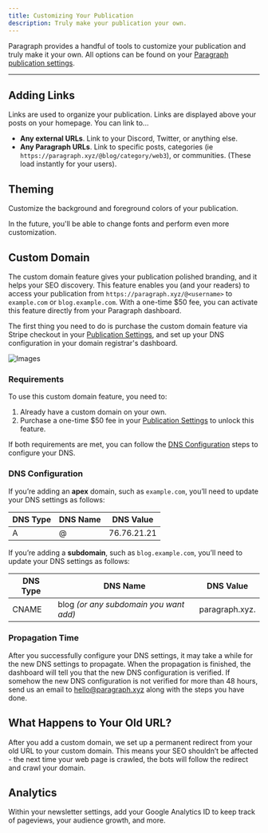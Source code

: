 ```yaml
---
title: Customizing Your Publication
description: Truly make your publication your own.
---
```


Paragraph provides a handful of tools to customize your publication and truly make it your own. All options can be found on your [Paragraph publication settings](https://paragraph.xyz/settings/publication/blog).

---

## Adding Links

Links are used to organize your publication. Links are displayed above your posts on your homepage. You can link to...

* **Any external URLs**. Link to your Discord, Twitter, or anything else.
* **Any Paragraph URLs**. Link to specific posts, categories (ie `https://paragraph.xyz/@blog/category/web3`), or communities. (These load instantly for your users).


## Theming

Customize the background and foreground colors of your publication.

In the future, you'll be able to change fonts and perform even more customization.


## Custom Domain

The custom domain feature gives your publication polished branding, and it helps your SEO discovery. This feature enables you (and your readers) to access your publication from `https://paragraph.xyz/@<username>` to `example.com` or `blog.example.com`. With a one-time $50 fee, you can activate this feature directly from your Paragraph dashboard.

The first thing you need to do is purchase the custom domain feature via Stripe checkout in your [Publication Settings](https://paragraph.xyz/settings/publication/blog), and set up your DNS configuration in your domain registrar's dashboard.

![Images](/img/custom-domain-feature-purchase.png)

### Requirements

To use this custom domain feature, you need to:
1. Already have a custom domain on your own.
2. Purchase a one-time $50 fee in your [Publication Settings](https://paragraph.xyz/settings/publication/blog) to unlock this feature.

If both requirements are met, you can follow the [DNS Configuration](#dns-configuration) steps to configure your DNS.

### DNS Configuration

If you’re adding an **apex** domain, such as `example.com`, you’ll need to update your DNS settings as follows:

| DNS Type | DNS Name | DNS Value |
|-|-|-|
| A | @ | 76.76.21.21 |

If you’re adding a **subdomain**, such as `blog.example.com`, you’ll need to update your DNS settings as follows:

| DNS Type | DNS Name | DNS Value |
|-|-|-|
| CNAME | blog *(or any subdomain you want add)* | paragraph.xyz. |

### Propagation Time

After you successfully configure your DNS settings, it may take a while for the new DNS settings to propagate. When the propagation is finished, the dashboard will tell you that the new DNS configuration is verified. If somehow the new DNS configuration is not verified for more than 48 hours, send us an email to [hello@paragraph.xyz](mailto:hello@paragraph.xyz) along with the steps you have done.

## What Happens to Your Old URL?

After you add a custom domain, we set up a permanent redirect from your old URL to your custom domain. This means your SEO shouldn’t be affected - the next time your web page is crawled, the bots will follow the redirect and crawl your domain.

## Analytics

Within your newsletter settings, add your Google Analytics ID to keep track of pageviews, your audience growth, and more.
